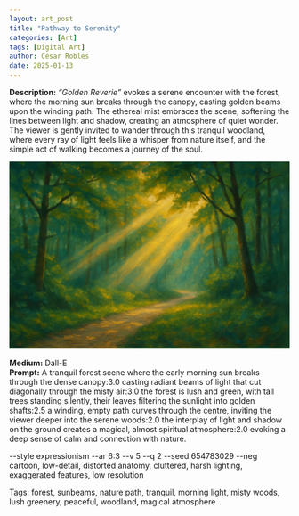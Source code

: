 ```yaml
---
layout: art_post
title: "Pathway to Serenity"
categories: [Art]
tags: [Digital Art]
author: César Robles
date: 2025-01-13
---
```

**Description:** *“Golden Reverie”* evokes a serene encounter with the forest, where the morning sun breaks through the canopy, casting golden beams upon the winding path. The ethereal mist embraces the scene, softening the lines between light and shadow, creating an atmosphere of quiet wonder. The viewer is gently invited to wander through this tranquil woodland, where every ray of light feels like a whisper from nature itself, and the simple act of walking becomes a journey of the soul.

![Pathway to Serenity](/imag/digital_art/pathway_to_serenity.jpg)

**Medium:** Dall-E\
**Prompt:** A tranquil forest scene where the early morning sun breaks through the dense canopy:3.0 casting radiant beams of light that cut diagonally through the misty air:3.0 the forest is lush and green, with tall trees standing silently, their leaves filtering the sunlight into golden shafts:2.5 a winding, empty path curves through the centre, inviting the viewer deeper into the serene woods:2.0 the interplay of light and shadow on the ground creates a magical, almost spiritual atmosphere:2.0 evoking a deep sense of calm and connection with nature.

--style expressionism --ar 6:3 --v 5 --q 2 --seed 654783029 --neg cartoon, low-detail, distorted anatomy, cluttered, harsh lighting, exaggerated features, low resolution

Tags: forest, sunbeams, nature path, tranquil, morning light, misty woods, lush greenery, peaceful, woodland, magical atmosphere
